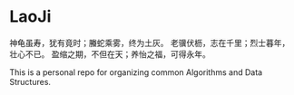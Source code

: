 # LaoJi
神龟虽寿，犹有竟时；螣蛇乘雾，终为土灰。 老骥伏枥，志在千里；烈士暮年，壮心不已。 盈缩之期，不但在天；养怡之福，可得永年。

This is a personal repo for organizing common Algorithms and Data Structures.
